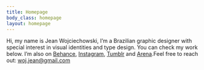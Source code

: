 ```yaml
---
title: Homepage
body_class: homepage
layout: homepage
---
```


Hi, my name is Jean Wojciechowski, I’m a Brazilian graphic designer with special interest in visual identities and type design.
You can check my work below. I’m also on <a href="{{ site.links.behance }}">Behance</a>, <a href="{{ site.links.instagram }}">Instagram</a>, <a href="{{ site.links.tumblr }}">Tumblr</a> and <a href="{{ site.links.arena }}">Arena</a>.Feel free to reach out: <a href="mailto:woj.jean@gmail.com">woj.jean@gmail.com</a>